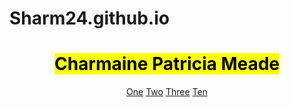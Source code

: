 # Sharm24.github.io
<!DOCTYPE html>
<html lang=" en">
<head>
<meta charset="UTF-8">
<title>Project Description | WD4E</title>
</head>
<body>
<header>
<h1><mark>Charmaine Patricia Meade</mark></h1>
<nav>
   <a href="#">One</a>
   <a href="#">Two</a>
   <a href="#">Three</a>
   <a href="#">Ten</a>
</nav>
</header>
